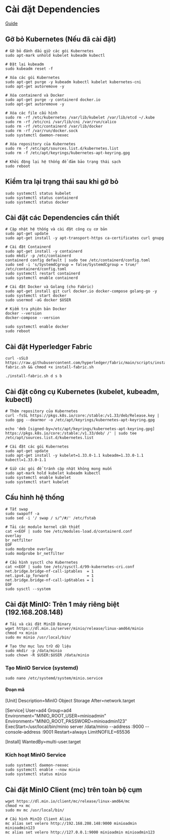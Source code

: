 # Cài đặt Dependencies
[Guide](https://coral-onion-453.notion.site/Test-network-k8s-1eb5cf42e70280a9b26cfc01e7d44a91?pvs=73)

## Gỡ bỏ Kubernetes (Nếu đã cài đặt)

```shell
# Gỡ bỏ đánh dấu giữ các gói Kubernetes
sudo apt-mark unhold kubelet kubeadm kubectl

# Đặt lại kubeadm
sudo kubeadm reset -f

# Xóa các gói Kubernetes
sudo apt-get purge -y kubeadm kubectl kubelet kubernetes-cni
sudo apt-get autoremove -y

# Xóa containerd và Docker
sudo apt-get purge -y containerd docker.io
sudo apt-get autoremove -y

# Xóa các file cấu hình
sudo rm -rf /etc/kubernetes /var/lib/kubelet /var/lib/etcd ~/.kube
sudo rm -rf /etc/cni /var/lib/cni /var/run/calico
sudo rm -rf /etc/containerd /var/lib/docker
sudo rm -rf /var/run/docker.sock
sudo systemctl daemon-reexec

# Xóa repository của Kubernetes
sudo rm -f /etc/apt/sources.list.d/kubernetes.list
sudo rm -f /etc/apt/keyrings/kubernetes-apt-keyring.gpg

# Khởi động lại hệ thống để đảm bảo trạng thái sạch
sudo reboot
```

## Kiểm tra lại trạng thái sau khi gỡ bỏ
```shell
sudo systemctl status kubelet
sudo systemctl status containerd
sudo systemctl status docker
```

## Cài đặt các Dependencies cần thiết

```shell
# Cập nhật hệ thống và cài đặt công cụ cơ bản
sudo apt-get update
sudo apt-get install -y apt-transport-https ca-certificates curl gnupg

# Cài đặt Containerd
sudo apt-get install -y containerd
sudo mkdir -p /etc/containerd
containerd config default | sudo tee /etc/containerd/config.toml
sudo sed -i 's/SystemdCgroup = false/SystemdCgroup = true/' /etc/containerd/config.toml
sudo systemctl restart containerd
sudo systemctl enable containerd

# Cài đặt Docker và Golang (cho Fabric)
sudo apt-get install git curl docker.io docker-compose golang-go -y
sudo systemctl start docker
sudo usermod -aG docker $USER

# Kiểm tra phiên bản Docker
docker --version
docker-compose --version

sudo systemctl enable docker
sudo reboot
```

## Cài đặt Hyperledger Fabric
```shell
curl -sSLO https://raw.githubusercontent.com/hyperledger/fabric/main/scripts/install-fabric.sh && chmod +x install-fabric.sh

./install-fabric.sh d s b
```

## Cài đặt công cụ Kubernetes (kubelet, kubeadm, kubectl)

```shell
# Thêm repository của Kubernetes
curl -fsSL https://pkgs.k8s.io/core:/stable:/v1.33/deb/Release.key | sudo gpg --dearmor -o /etc/apt/keyrings/kubernetes-apt-keyring.gpg

echo 'deb [signed-by=/etc/apt/keyrings/kubernetes-apt-keyring.gpg] https://pkgs.k8s.io/core:/stable:/v1.33/deb/ /' | sudo tee /etc/apt/sources.list.d/kubernetes.list

# Cài đặt các gói Kubernetes
sudo apt-get update
sudo apt-get install -y kubelet=1.33.0-1.1 kubeadm=1.33.0-1.1 kubectl=1.33.0-1.1

# Giữ các gói để tránh cập nhật không mong muốn
sudo apt-mark hold kubelet kubeadm kubectl
sudo systemctl enable kubelet
sudo systemctl start kubelet
```
## Cấu hình hệ thống
```shell
# Tắt swap
sudo swapoff -a
sudo sed -i '/ swap / s/^/#/' /etc/fstab

# Tải các module kernel cần thiết
cat <<EOF | sudo tee /etc/modules-load.d/containerd.conf
overlay
br_netfilter
EOF
sudo modprobe overlay
sudo modprobe br_netfilter

# Cấu hình sysctl cho Kubernetes
cat <<EOF | sudo tee /etc/sysctl.d/99-kubernetes-cri.conf
net.bridge.bridge-nf-call-iptables  = 1
net.ipv4.ip_forward                 = 1
net.bridge.bridge-nf-call-ip6tables = 1
EOF
sudo sysctl --system
```

## Cài đặt MinIO: Trên 1 máy riêng biệt (192.168.208.148)
```shell
# Tải và cài đặt MinIO Binary
wget https://dl.min.io/server/minio/release/linux-amd64/minio
chmod +x minio
sudo mv minio /usr/local/bin/

# Tạo thư mục lưu trữ dữ liệu
sudo mkdir -p /data/minio
sudo chown -R $USER:$USER /data/minio
```
### Tạo MinIO Service (systemd)
```shell
sudo nano /etc/systemd/system/minio.service
```
#### Đoạn mã

[Unit]
Description=MinIO Object Storage
After=network.target

[Service]
User=ad4
Group=ad4
Environment="MINIO_ROOT_USER=minioadmin"
Environment="MINIO_ROOT_PASSWORD=minioadmin123"
ExecStart=/usr/local/bin/minio server /data/minio --address :9000 --console-address :9001
Restart=always
LimitNOFILE=65536

[Install]
WantedBy=multi-user.target

### Kích hoạt MinIO Service
```shell
sudo systemctl daemon-reexec
sudo systemctl enable --now minio
sudo systemctl status minio
```

## Cài đặt MinIO Client (mc) trên toàn bộ cụm
```shell
wget https://dl.min.io/client/mc/release/linux-amd64/mc
chmod +x mc
sudo mv mc /usr/local/bin/

# Cấu hình MinIO Client Alias
mc alias set velero http://192.168.208.148:9000 minioadmin minioadmin123
mc alias set velero http://127.0.0.1:9000 minioadmin minioadmin123
```